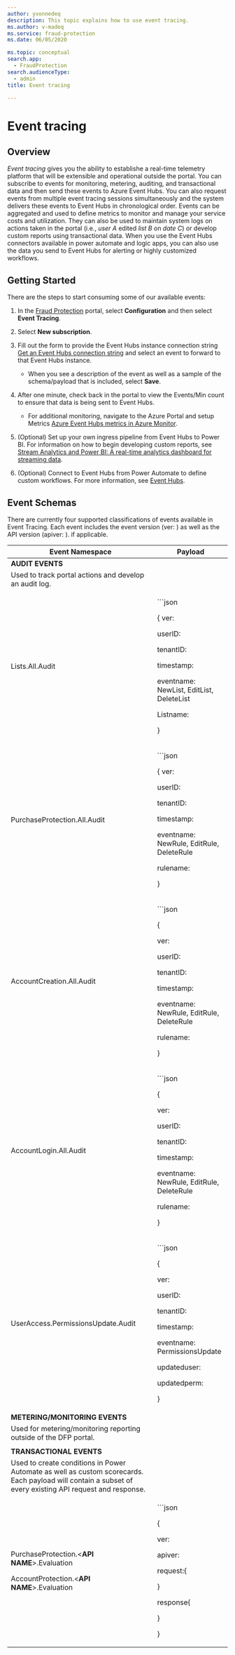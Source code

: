 ```yaml
---
author: yvonnedeq
description: This topic explains how to use event tracing.
ms.author: v-madeq
ms.service: fraud-protection
ms.date: 06/05/2020

ms.topic: conceptual
search.app: 
  - FraudProtection
search.audienceType:
  - admin
title: Event tracing 

---
```

# Event tracing

## Overview

*Event tracing* gives you the ability to establishe a real-time telemetry platform that will be extensible and operational outside the portal. You can subscribe to events for monitoring, metering, auditing, and transactional data and then send these events to Azure Event Hubs. You can also request events from multiple event tracing sessions simultaneously and the system delivers these events to Event Hubs in chronological order.
Events can be aggregated and used to define metrics to monitor and manage your service costs and utilization. They can also be used to maintain system logs on actions taken in the portal (i.e., *user A* edited *list B* on *date C*) or develop custom reports using transactional data. When you use the Event Hubs connectors available in power automate and logic apps, you can also use the data you send to Event Hubs for alerting or highly customized workflows.

## Getting Started
There are the steps to start consuming some of our available events:

1.	In the [Fraud Protection](https://nam06.safelinks.protection.outlook.com/?url=https%3A%2F%2Fdfp.microsoft.com%2F&data=02%7C01%7Cv-madeq%40microsoft.com%7C86e8b55e29fd42e1c32508d806c77c4c%7C72f988bf86f141af91ab2d7cd011db47%7C1%7C0%7C637266801155879313&sdata=ildJrF5HjZLm3iUmRDEkA09BCEtiTvGDMhRJIglVFB8%3D&reserved=0) portal, select **Configuration** and then select **Event Tracing**.

1.	Select **New subscription**.

1.	Fill out the form to provide the Event Hubs instance connection string [Get an Event Hubs connection string](https://docs.microsoft.com/azure/event-hubs/event-hubs-get-connection-string) and select an event to forward to that Event Hubs instance. 

    - When you see a description of the event as well as a sample of the schema/payload that is included, select **Save**. 

1.	After one minute, check back in the portal to view the Events/Min count to ensure that data is being sent to Event Hubs. 

    - For additional monitoring, navigate to the Azure Portal and setup Metrics [Azure Event Hubs metrics in Azure Monitor](https://docs.microsoft.com/azure/event-hubs/event-hubs-metrics-azure-monitor).
    
1.	(Optional) Set up your own ingress pipeline from Event Hubs to Power BI. For information on how to begin developing custom reports, see [Stream Analytics and Power BI: A real-time analytics dashboard for streaming data](https://docs.microsoft.com/azure/stream-analytics/stream-analytics-power-bi-dashboard).

1.	(Optional) Connect to Event Hubs from Power Automate to define custom workflows. For more information, see [Event Hubs](https://docs.microsoft.com/connectors/eventhubs/).

## Event Schemas

There are currently four supported classifications of events available in Event Tracing. Each event includes the event version (ver: ) as well as the API version (apiver: ). if applicable.

|Event Namespace   |Payload    |
|---------|-------------|
|**AUDIT EVENTS**|   
|Used to track portal actions and develop an audit log. |    |
|Lists.All.Audit         |<p>```json</p><p>{  ver: </p><p></p><p>  userID: </p><p>  tenantID: </p><p>  timestamp: </p><p>  eventname: NewList, EditList, DeleteList</p><p>  Listname:</p><p>}</p>             |
|PurchaseProtection.All.Audit         |<p>```json</p><p>{  ver: </p><p></p><p>  userID: </p><p>  tenantID: </p><p>  timestamp: </p><p>  eventname: NewRule, EditRule, DeleteRule</p><p>  rulename:</p><p>}</p>             |
|AccountCreation.All.Audit         |<p>```json</p><p>{</p><p>  ver:</p><p>  userID:</p><p>  tenantID:</p><p>  timestamp:</p><p>  eventname: NewRule, EditRule, DeleteRule</p><p>  rulename:</p><p>}</p>             |
|AccountLogin.All.Audit         |<p>```json</p><p>{</p><p>  ver: </p><p>  userID: </p><p>  tenantID: </p><p>  timestamp: </p><p>  eventname: NewRule, EditRule, DeleteRule</p><p>  rulename: </p><p>}</p>             |
|UserAccess.PermissionsUpdate.Audit         |<p>```json</p><p>{</p><p>  ver: </p><p>  userID: </p><p>  tenantID: </p><p>  timestamp: </p><p>  eventname: PermissionsUpdate</p><p>  updateduser: </p><p>  updatedperm: </p><p>}</p>          |
|**METERING/MONITORING EVENTS**         |             |
|Used for metering/monitoring reporting outside of the DFP portal. |   |
|        |             |
|**TRANSACTIONAL EVENTS**    |   |
|Used to create conditions in Power Automate as well as custom scorecards. Each payload will contain a subset of every existing API request and response.   |  |
|<p>PurchaseProtection.<**API NAME**>.Evaluation</p> <p>AccountProtection.<**API NAME**>.Evaluation</p>         |<p>```json</p><p>{</p><p>  ver: </p><p>  apiver: </p><p>  request:{ </p><p>  }</p><p>  response{</p><p>  }</p><p>}</p>             |


